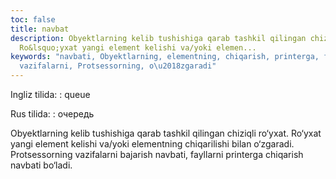 ```yaml
---
toc: false
title: navbat
description: Obyektlarning kelib tushishiga qarab tashkil qilingan chiziqli ro&lsquo;yxat.
  Ro&lsquo;yxat yangi element kelishi va/yoki elemen...
keywords: "navbati, Obyektlarning, elementning, chiqarish, printerga, fayllarni, bajarish,
  vazifalarni, Protsessorning, o\u2018zgaradi"
---
```


Ingliz tilida:
:   queue

Rus tilida:
:   очередь

Obyektlarning kelib tushishiga qarab tashkil qilingan chiziqli ro‘yxat. Ro‘yxat yangi element kelishi va/yoki elementning chiqarilishi bilan o‘zgaradi. Protsessorning vazifalarni bajarish navbati, fayllarni printerga chiqarish navbati bo‘ladi.